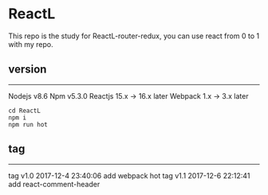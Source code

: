 # ReactL

This repo is the study for ReactL-router-redux, you can use react from 0 to 1 with my repo.

## version
---- 
Nodejs v8.6
Npm v5.3.0
Reactjs 15.x -> 16.x later
Webpack 1.x -> 3.x later

```
cd ReactL
npm i
npm run hot

```

## tag
----
tag v1.0 2017-12-4 23:40:06 add webpack hot
tag v1.1 2017-12-6 22:12:41 add react-comment-header